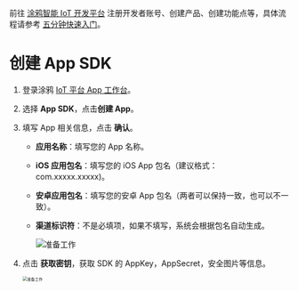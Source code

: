 前往 [涂鸦智能 IoT 开发平台](https://iot.tuya.com/) 注册开发者账号、创建产品、创建功能点等，具体流程请参考 [五分钟快速入门](https://docs.tuya.com/zh/iot/device-intelligentize-in-5-minutes/device-intelligentize-in-5-minutes?id=K914joxbogkm6)。

# 创建 App SDK

1. 登录涂鸦 [IoT 平台 App 工作台](https://iot.tuya.com/oem/index)。

2. 选择 **App SDK**，点击**创建 App**。

3. 填写 App 相关信息，点击 **确认**。

	- **应用名称**：填写您的 App 名称。

	- **iOS 应用包名**：填写您的 iOS App 包名（建议格式：com.xxxxx.xxxxx)。

	- **安卓应用包名**：填写您的安卓 App 包名（两者可以保持一致，也可以不一致）。

	- **渠道标识符**：不是必填项，如果不填写，系统会根据包名自动生成。

		![准备工作](https://airtake-public-data-1254153901.cos.ap-shanghai.myqcloud.com/goat/20201106/e8290d0e481c433d96c2614f24a5bfc7.png)

5. 点击 **获取密钥**，获取 SDK 的 AppKey，AppSecret，安全图片等信息。

	<img src="https://airtake-public-data-1254153901.cos.ap-shanghai.myqcloud.com/goat/20201223/ad70f633d69546e49ec4fbcf5660fea5.png" alt="准备工作" style="zoom:50%;" />